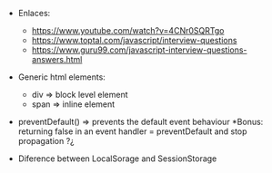 - Enlaces:
  - https://www.youtube.com/watch?v=4CNr0SQRTgo
  - https://www.toptal.com/javascript/interview-questions
  - https://www.guru99.com/javascript-interview-questions-answers.html 


- Generic html elements:
  - div => block level element
  - span => inline element


- preventDefault() => prevents the default event behaviour
*Bonus: returning false in an event handler = preventDefault and stop propagation ?¿

- Diference between LocalSorage and SessionStorage
